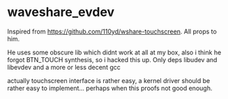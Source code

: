 # waveshare_evdev
Inspired from https://github.com/110yd/wshare-touchscreen. All props to him.

He uses some obscure lib which didnt work at all at my box, also i think he forgot BTN_TOUCH synthesis, so i hacked this up.
Only deps libudev and libevdev and a more or less decent gcc

actually touchscreen interface is rather easy, a kernel driver should be rather easy to implement... perhaps when this proofs
not good enough.


